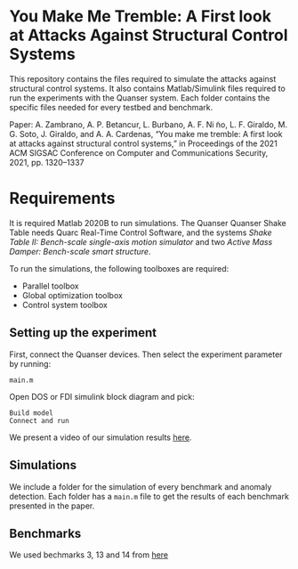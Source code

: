 # You Make Me Tremble: A First look at Attacks Against Structural Control Systems

This repository contains the files required to simulate the attacks against structural control systems. It also contains Matlab/Simulink files required to run the experiments with the Quanser system. Each folder contains the specific files needed for every testbed and benchmark.

Paper:
A. Zambrano, A. P. Betancur, L. Burbano, A. F. Ni ̃no, L. F. Giraldo, M. G. Soto, J. Giraldo, and A. A. Cardenas, “You make me tremble: A first look at attacks against structural control systems,” in Proceedings of the 2021 ACM SIGSAC Conference on Computer and Communications Security, 2021, pp. 1320–1337

Requirements
=====

It is required Matlab 2020B to run simulations. The Quanser Quanser Shake Table needs Quarc Real-Time Control Software, and the systems *Shake Table II: Bench-scale single-axis motion simulator* and two *Active Mass Damper: Bench-scale smart structure*.

To run the simulations, the following toolboxes are required:
- Parallel toolbox
- Global optimization toolbox
- Control system toolbox


## Setting up the experiment

First, connect the Quanser devices. Then select the experiment parameter by running:
```
main.m
```


Open DOS or FDI simulink block diagram and pick:
```
Build model
Connect and run
```

We present a video of our simulation results [here](https://youtu.be/vM_n1t92NJg).

## Simulations

We include a folder for the simulation of every benchmark and anomaly detection. Each folder has a ```main.m``` file to get the results of each benchmark presented in the paper.

## Benchmarks

We used bechmarks 3, 13 and 14 from [here](https://datacenterhub.org/dataviewer/view/neesdatabases:db/structural_control_and_monitoring_benchmark_problems/)